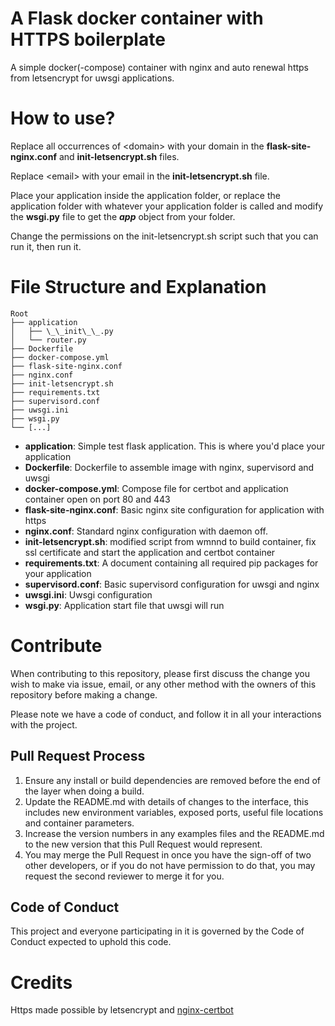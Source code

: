 # A Flask docker container with HTTPS boilerplate
A simple docker(-compose) container with nginx and auto renewal https from letsencrypt for uwsgi applications.

# How to use?
Replace all occurrences of \<domain\> with your domain in the **flask-site-nginx.conf** and **init-letsencrypt.sh** files.
  
Replace \<email\> with your email in the **init-letsencrypt.sh** file.

Place your application inside the application folder, or replace the application folder with whatever your application folder is called and modify the **wsgi.py** file to get the ***app*** object from your folder.

Change the permissions on the init-letsencrypt.sh script such that you can run it, then run it.

# File Structure and Explanation
```
Root 
├── application
│   ├── \_\_init\_\_.py
│   └── router.py
├── Dockerfile
├── docker-compose.yml
├── flask-site-nginx.conf
├── nginx.conf
├── init-letsencrypt.sh
├── requirements.txt
├── supervisord.conf
├── uwsgi.ini
├── wsgi.py
└── [...]
```
* __application__: Simple test flask application. This is where you'd place your application
* __Dockerfile__: Dockerfile to assemble image with nginx, supervisord and uwsgi
* __docker-compose.yml__: Compose file for certbot and application container open on port 80 and 443
* __flask-site-nginx.conf__: Basic nginx site configuration for application with https
* __nginx.conf__: Standard nginx configuration with daemon off.
* __init-letsencrypt.sh__: modified script from wmnnd to build container, fix ssl certificate and start the application and certbot container
* __requirements.txt__: A document containing all required pip packages for your application
* __supervisord.conf__: Basic supervisord configuration for uwsgi and nginx
* __uwsgi.ini__: Uwsgi configuration
* __wsgi.py__: Application start file that uwsgi will run

# Contribute
When contributing to this repository, please first discuss the change you wish to make via issue,
email, or any other method with the owners of this repository before making a change. 

Please note we have a code of conduct, and follow it in all your interactions with the project.

## Pull Request Process
1. Ensure any install or build dependencies are removed before the end of the layer when doing a build.
2. Update the README.md with details of changes to the interface, this includes new environment variables, exposed ports, useful file locations and container parameters.
3. Increase the version numbers in any examples files and the README.md to the new version that this Pull Request would represent.
4. You may merge the Pull Request in once you have the sign-off of two other developers, or if you do not have permission to do that, you may request the second reviewer to merge it for you.

## Code of Conduct
This project and everyone participating in it is governed by the Code of Conduct expected to uphold this code.

# Credits
Https made possible by letsencrypt and [nginx-certbot](https://github.com/wmnnd/nginx-certbot)
